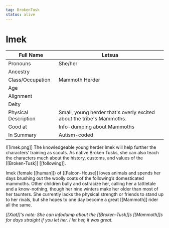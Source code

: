 ```yaml
---
tag: BrokenTusk
status: alive
---
```

# Imek

| Full Name            | Letsua                                                                |
| -------------------- | --------------------------------------------------------------------- |
| Pronouns             | She/her                                                               |
| Ancestry             |                                                                       |
| Class/Occupation     | Mammoth Herder                                                                |
| Age                  |                                                                       |
| Alignment            |                                                                       |
| Deity                |                                                                       |
| Physical Description | Small, young herder that's overly excited about the tribe's Mammoths. |
| Good at              | Info-dumping about Mammoths                                           |
| In Summary           | Autism-coded                                                          |

![[imek.png]]
The knowledgeable young herder Imek will help further the characters’ training as scouts. As native Broken Tusks, she can also teach the characters much about the history, customs, and values of the [[Broken-Tusk]] [[following]].

Imek (female [[human]]) of [[Falcon-House]] loves animals and spends her days brushing out the woolly coats of the following’s domesticated mammoths. Other children bully and ostracize her, calling her a tattletale and a know-nothing, though her nine winters make her older than most of her taunters. She currently lacks the physical strength or friends to stand up to her rivals, but she hopes to one day become a great [[Mammoth]] rider all the same.

*[[Xiat]]'s note: She can infodump about the [[Broken-Tusk]]s [[Mammoth]]s for days straight if you let her. I let her, it was great.*